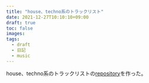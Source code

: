 ```yaml
---
title: "house、techno系のトラックリスト"
date: 2021-12-27T10:10:10+09:00
draft: true
toc: false
images:
tags:
  - draft
  - 日記
  - music
---
```


house、techno系のトラックリストの[repository](https://github.com/linquanstudio/tracklists/)を作った。

